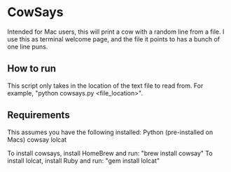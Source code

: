 # CowSays
Intended for Mac users, this will print a cow with a random line from a file. I use this as terminal welcome page, and the file it points to has a bunch of one line puns.

## How to run
This script only takes in the location of the text file to read from. For example, "python cowsays.py <file_location>".

## Requirements
This assumes you have the following installed:
Python (pre-installed on Macs)
cowsay
lolcat

To install cowsays, install HomeBrew and run: "brew install cowsay"
To install lolcat, install Ruby and run: "gem install lolcat"
